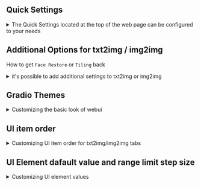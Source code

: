 ## Quick Settings
<details><summary>The Quick Settings located at the top of the web page can be configured to your needs</summary>

`Setting User` -> `interface` -> `Quick settings list`
Any settings can be placed in the `Quick Settings`, changes to the settings hear will be immediately saved and applied and save to config.

![quick-settings-list-1](images/quick-settings-list-1.png)
![quick-settings-list-2](images/quick-settings-list-2.png)

In the example screenshots `Stable Diffusion checkpoint` `SD VAE` `Show live preview for the created images` are placed in `Quick Settings`.

By default only `Stable Diffusion checkpoint` are in `Quick Settings`.

> Even though technically all settings can be relocated to `Quick Settings`, it doesn't make sense place settings that requires reloading or restarting to take effect in `Quick Settings`



</details>


## Additional Options for txt2img / img2img
How to get `Face Restore` or `Tiling` back
<details><summary>it's possible to add additional settings to txt2img or img2img</summary>

We allows user to add additional settings to the image generation interface, the settings can be found under

`Setting User` -> `interface` -> `Options in main UI - txt2img/img2img`
most if not all settings can be added here if needed

Previously `Face Restoration` and `Tiling` are built into the interface and cannot be modified, for users that finds them useful you can add them back manually

![additional-options-1](images/additional-options-1.png)
![additional-options-2](images/additional-options-2.png)

We also support additional option to change the look of how the options is displayed

</details>

## Gradio Themes
<details><summary>Customizing the basic look of webui</summary>

It is possible to customize the look of webui without using extensions suche as [Lobe Them](https://github.com/canisminor1990/sd-webui-lobe-theme.git) or [Nevysha's Cozy Nest](https://github.com/Nevysha/Cozy-Nest.git)

this can be done via gradio themes

![gradio-themes](images/gradio-themes.png)

We provide a small list of options choose from but you can manually input other themes from [gradio/theme-gallery](https://huggingface.co/spaces/gradio/theme-gallery)
if you find one you like you can inpot the corresponding `XXX/YYY` from the url `https://huggingface.co/spaces/XXX/YYY` in to ther dropdown menu

By default webui will cache the theme locally, this is so that it doesn't have to download it every time, but there's also means that if the theme is updated you won't received the updates to the theme, if you wish to update the theme (redownload) uncheck `Cache gradio themes locally` or or delete the corresponding theme cache.

The cached theme is stored under `stable-diffusion-webui/tmp/gradio_themes/your_selected_theme.json` (the slashes is replaced by underscore)

It also possible create your own theme locally or modify the cached themes

</details>

## UI item order

<details><summary>Customizing UI item order for txt2img/img2img tabs</summary>

The generation parameter UI elements can can be rewarded using `Setting` -> `User interface` -> `UI item order for txt2img/img2img tabs`
![UI-item-order-1](images/UI-item-order-1.png)
default order (1.7)
![UI-item-order-2](images/UI-item-order-2.png)
Custom order
![UI-item-order-3](images/UI-item-order-3.png)

</details>

## UI Element dafault value and range limit step size

<details><summary>Customizing UI element values</summary>

Webui allows the user to chenge the default vaule of UI elements, elements dropdown / radio menus `checkbox` slider input boxes.

1. Refresh WebUI's webpage so that all UI elements are at it's default values with no changes.
2. Find the UI elements you wish to change and adjust them to your desire default valuse.
3. Go to `Setting > Defaults`.
4. CLick `View changes`, you will be presented with a list of element values that you have changed.
5. Confirm if you're happy with these changes and if so click `Apply`.
6. The new values will be saved to `ui-config.json` and will be used as default vaules after the next `Reload UI` or `Restart` (not webpage refresh but WebUI server Reload).

---

Advanced adjustments such as like change the maximum range of a slide, can also be done by editing the corresponding values in `ui-config.json`, you have to edit the file manually as there currently is no in UI method of changing these values.

finding the correct value to change might be difficult, but you can locate the correct value bye utilizing the `View changes` on `Setting > Defaults`.

for example if you wish to increase the maximum limit of the Image Width slider for txt2img.
1. reload your web page, let's make sure all element values are at their default values.
2. On txt2img tab change Image Width slider to any value that is not the default.
3. Go to `Setting > Defaults` CLick `View changes` then you should see one entry like so.

| Path | Old value | New Value |
| --- | --- | --- | 
| txt2img/Width/value | 512 | 1024 |

4. Note down the Path `txt2img/Width` without the type `value`.
5. open you `ui-config.json` and search for `txt2img/Width`.
6. you will find other value under the same path like so:
```json
    "txt2img/Width/visible": true,
    "txt2img/Width/value": 512,
    "txt2img/Width/minimum": 64,
    "txt2img/Width/maximum": 2048,
    "txt2img/Width/step": 8,
```
7. you can adjust `"txt2img/Width/maximum": 2048,` to `"txt2img/Width/maximum": 4096,` to raze the maximum range limit of the slider.
8. save `ui-config.json` and `Reload UI` or `Restart` webui the slider should be updated with the new range.

> Caution: recommended to make a backup before changing, especially if you're editing the file manually, the file can get corrupted if they syntax is incorrect.

> note: some values have hidden limitations.<br>for example stable diffusion image resolution needed to be a multiple of 8, so even though you can customize the slider `step`` size to any value it is unwise to do so as it can cause unexpected errors

</details>
